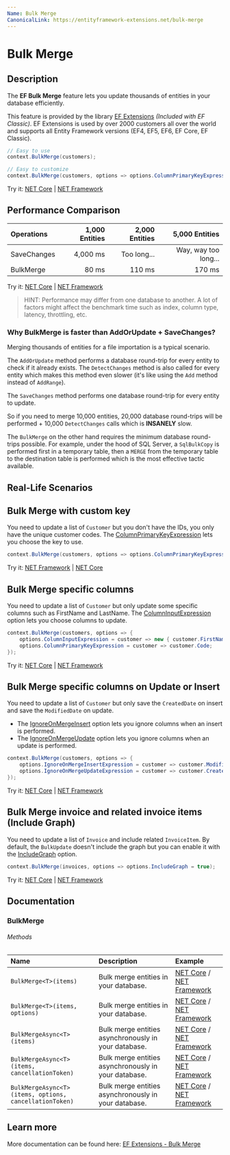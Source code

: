 ```yaml
---
Name: Bulk Merge
CanonicalLink: https://entityframework-extensions.net/bulk-merge
---
```


# Bulk Merge

## Description
The **EF Bulk Merge** feature lets you update thousands of entities in your database efficiently.

This feature is provided by the library [EF Extensions](https://entityframework-extensions.net/bulk-merge) _(Included with EF Classic)_. EF Extensions is used by over 2000 customers all over the world and supports all Entity Framework versions (EF4, EF5, EF6, EF Core, EF Classic).

```csharp
// Easy to use
context.BulkMerge(customers);

// Easy to customize
context.BulkMerge(customers, options => options.ColumnPrimaryKeyExpression = customer => customer.Code);
```
Try it: [NET Core](https://dotnetfiddle.net/9Z8Cr9) | [NET Framework](https://dotnetfiddle.net/HxfhEn)

## Performance Comparison

| Operations      | 1,000 Entities | 2,000 Entities | 5,000 Entities |
| :-------------- | -------------: | -------------: | -------------: |
| SaveChanges     | 4,000 ms       | Too long...     | Way, way too long... |
| BulkMerge       | 80 ms          | 110 ms         | 170 ms         |

Try it: [NET Core](https://dotnetfiddle.net/3d1KUv) | [NET Framework](https://dotnetfiddle.net/L1yqaL)

> HINT: Performance may differ from one database to another. A lot of factors might affect the benchmark time such as index, column type, latency, throttling, etc.

### Why BulkMerge is faster than AddOrUpdate + SaveChanges?
Merging thousands of entities for a file importation is a typical scenario.

The `AddOrUpdate` method performs a database round-trip for every entity to check if it already exists. The `DetectChanges` method is also called for every entity which makes this method even slower (it's like using the `Add` method instead of `AddRange`).

The `SaveChanges` method performs one database round-trip for every entity to update.

So if you need to merge 10,000 entities, 20,000 database round-trips will be performed + 10,000 `DetectChanges` calls which is **INSANELY** slow.

The `BulkMerge` on the other hand requires the minimum database round-trips possible. For example, under the hood of SQL Server, a `SqlBulkCopy` is performed first in a temporary table, then a `MERGE` from the temporary table to the destination table is performed which is the most effective tactic available.

## Real-Life Scenarios

## Bulk Merge with custom key
You need to update a list of `Customer` but you don't have the IDs, you only have the unique customer codes. The [ColumnPrimaryKeyExpression](https://entityframework-extensions.net/column#column-primary-key) lets you choose the key to use.

```csharp
context.BulkMerge(customers, options => options.ColumnPrimaryKeyExpression = customer => customer.Code);
```
Try it: [NET Framework](https://dotnetfiddle.net/xItcSY) | [NET Core](https://dotnetfiddle.net/XJLfKe)

## Bulk Merge specific columns
You need to update a list of `Customer` but only update some specific columns such as FirstName and LastName. The [ColumnInputExpression](https://entityframework-extensions.net/column#column-input) option lets you choose columns to update.

```csharp
context.BulkMerge(customers, options => { 
    options.ColumnInputExpression = customer => new { customer.FirstName, customer.LastName };
    options.ColumnPrimaryKeyExpression = customer => customer.Code;
});
```
Try it: [NET Core](https://dotnetfiddle.net/ServiU) | [NET Framework](https://dotnetfiddle.net/0eArw7)

## Bulk Merge specific columns on Update or Insert
You need to update a list of `Customer` but only save the `CreatedDate` on insert and save the `ModifiedDate` on update.
- The [IgnoreOnMergeInsert](https://entityframework-extensions.net/column#ignore-on-merge-insert) option lets you ignore columns when an insert is performed.
- The [IgnoreOnMergeUpdate](https://entityframework-extensions.net/column#ignore-on-merge-update) option lets you ignore columns when an update is performed.

```csharp
context.BulkMerge(customers, options => { 
    options.IgnoreOnMergeInsertExpression = customer => customer.ModifiedDate;
    options.IgnoreOnMergeUpdateExpression = customer => customer.CreatedDate;
});
```
Try it: [NET Core](https://dotnetfiddle.net/dDKgsR) | [NET Framework](https://dotnetfiddle.net/mycIU1)

## Bulk Merge invoice and related invoice items (Include Graph)
You need to update a list of `Invoice` and include related `InvoiceItem`. By default, the `BulkUpdate` doesn't include the graph but you can enable it with the [IncludeGraph](https://entityframework-extensions.net/include-graph) option.

```csharp
context.BulkMerge(invoices, options => options.IncludeGraph = true);
```
Try it: [NET Core](https://dotnetfiddle.net/hQfCEO) | [NET Framework](https://dotnetfiddle.net/owLagp)

## Documentation

### BulkMerge

###### Methods

| Name | Description | Example |
| :--- | :---------- | :------ |
| `BulkMerge<T>(items)` | Bulk merge entities in your database. | [NET Core](https://dotnetfiddle.net/C7prtD) / [NET Framework](https://dotnetfiddle.net/mNuYTm) |
| `BulkMerge<T>(items, options)` | Bulk merge entities in your database.  | [NET Core](https://dotnetfiddle.net/3B5JqX) / [NET Framework](https://dotnetfiddle.net/FznXCU) |
| `BulkMergeAsync<T>(items)` | Bulk merge entities asynchronously in your database. | [NET Core](https://dotnetfiddle.net/W3WRSp) / [NET Framework](https://dotnetfiddle.net/T5qnNK) |
| `BulkMergeAsync<T>(items, cancellationToken)` | Bulk merge entities asynchronously in your database. | [NET Core](https://dotnetfiddle.net/KMXNx4) / [NET Framework](https://dotnetfiddle.net/TYZXgS) |
| `BulkMergeAsync<T>(items, options, cancellationToken)` | Bulk merge entities asynchronously in your database. | [NET Core](https://dotnetfiddle.net/YPDwBl) / [NET Framework](https://dotnetfiddle.net/joyorH) |

## Learn more

More documentation can be found here: [EF Extensions - Bulk Merge](https://entityframework-extensions.net/bulk-merge)
